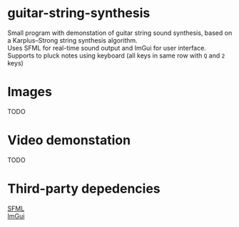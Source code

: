 # guitar-string-synthesis
Small program with demonstation of guitar string sound synthesis, based on a Karplus–Strong string synthesis algorithm.<br>
Uses SFML for real-time sound output and ImGui for user interface.<br>
Supports to pluck notes using keyboard (all keys in same row with `Q` and `2` keys)

# Images
TODO
# Video demonstation
TODO

# Third-party depedencies
[SFML](https://www.sfml-dev.org/index.php)<br>
[ImGui](https://github.com/ocornut/imgui)<br>
